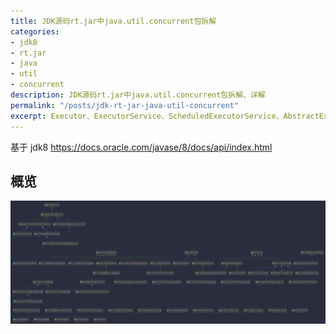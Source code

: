 ```yaml
---
title: JDK源码rt.jar中java.util.concurrent包拆解
categories:
- jdk8
- rt.jar
- java
- util
- concurrent
description: JDK源码rt.jar中java.util.concurrent包拆解、详解
permalink: "/posts/jdk-rt-jar-java-util-concurrent"
excerpt: Executor、ExecutorService、ScheduledExecutorService、AbstractExecutorService、BlockingQueue、RejectedExecutionHandler、ConcurrentMap、SortedMap、AbstractList、AbstractSet
---
```


基于 jdk8 <https://docs.oracle.com/javase/8/docs/api/index.html>

## 概览

![概览](/assets/images/java-util-concurrent/java-util-concurrent.svg)

